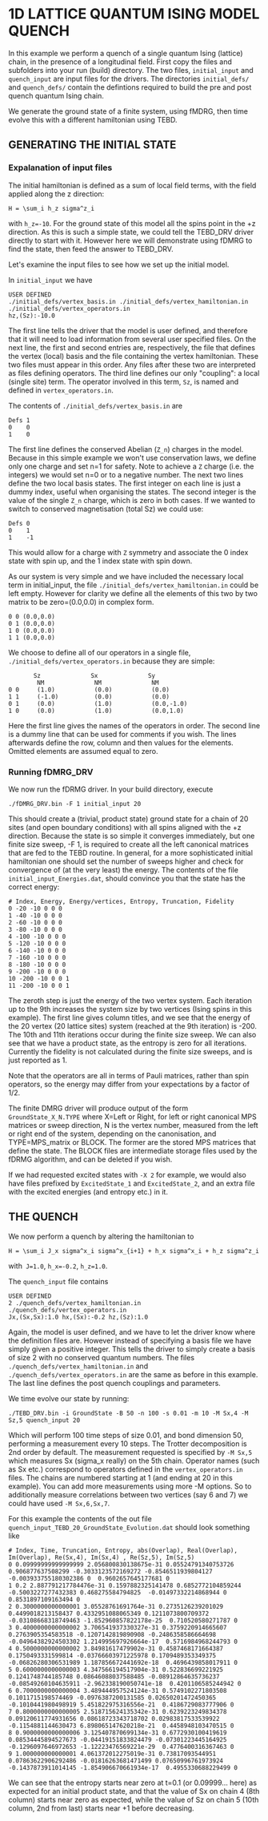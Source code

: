 # 1D LATTICE QUANTUM ISING MODEL QUENCH #

In this example we perform a quench of a single quantum Ising (lattice) chain, in the presence of a longitudinal field.
First copy the files and subfolders into your run (build) directory.
The two files, `initial_input` and `quench_input` are input files for the drivers.
The directories `initial_defs/` and `quench_defs/` contain the defintions required to build the pre and post quench quantum Ising chain.

We generate the ground state of a finite system, using fMDRG, then time evolve this with a different hamiltonian using TEBD.

## GENERATING THE INITIAL STATE ##

### Expalanation of input files ###

The initial hamiltonian is defined as a sum of local field terms, with the field applied along the z direction:
~~~~
H = \sum_i h_z sigma^z_i
~~~~
with `h_z=-10`.
For the ground state of this model all the spins point in the +z direction.
As this is such a simple state, we could tell the TEBD_DRV driver directly to start with it.
However here we will demonstrate using fDMRG to find the state, then feed the answer to TEBD_DRV.

Let's examine the input files to see how we set up the initial model.

In `initial_input` we have
~~~~
USER DEFINED
./initial_defs/vertex_basis.in ./initial_defs/vertex_hamiltonian.in ./initial_defs/vertex_operators.in
hz,(Sz):-10.0
~~~~
The first line tells the driver that the model is user defined, and therefore that it will need to load information from several user specified files.
On the next line, the first and second entries are, respectively, the file that defines the vertex (local) basis and the file containing the vertex hamiltonian. These two files must appear in this order.
Any files after these two are interpreted as files defining operators.
The third line defines our only "coupling": a local (single site) term.
The operator involved in this term, `Sz`, is named and defined in `vertex_operators.in`.

The contents of `./initial_defs/vertex_basis.in` are
~~~~
Defs 1
0	 0
1	 0
~~~~
The first line defines the conserved Abelian (`Z_n`) charges in the model.
Because in this simple example we won't use conservation laws, we define only one charge and set n=1 for safety.
Note to achieve a `Z` charge (i.e. the integers) we would set n=0 or to a negative number.
The next two lines define the two local basis states.
The first integer on each line is just a dummy index, useful when organising the states.
The second integer is the value of the single `Z_n` charge, which is zero in both cases.
If we wanted to switch to conserved magnetisation (total Sz) we could use:
~~~~
Defs 0
0	 1
1	 -1
~~~~
This would allow for a charge with `Z` symmetry and associate the 0 index state with spin up, and the 1 index state with spin down.

As our system is very simple and we have included the necessary local term in initial_input, the file
`./initial_defs/vertex_hamiltonian.in` could be left empty.
However for clarity we define all the elements of this two by two matrix to be zero=(0.0,0.0) in complex form.
~~~~
0 0 (0.0,0.0)
0 1 (0.0,0.0)
1 0 (0.0,0.0)
1 1 (0.0,0.0)
~~~~

We choose to define all of our operators in a single file, `./initial_defs/vertex_operators.in` because they are simple:
~~~~
       Sz              Sx              Sy
        NM              NM              NM
0 0     (1.0)           (0.0)           (0.0)
1 1     (-1.0)          (0.0)           (0.0)
0 1     (0.0)           (1.0)           (0.0,-1.0)
1 0     (0.0)           (1.0)           (0.0,1.0)

~~~~
Here the first line gives the names of the operators in order.
The second line is a dummy line that can be used for comments if you wish.
The lines afterwards define the row, column and then values for the elements.
Omitted elements are assumed equal to zero.

### Running fDMRG_DRV ###

We now run the fDRMG driver.
In your build directory, execute
~~~~
./fDMRG_DRV.bin -F 1 initial_input 20
~~~~
This should create a (trivial, product state) ground state for a chain of 20 sites (and open boundary conditions) with all spins aligned with the +z direction.
Because the state is so simple it converges immediately, but one finite size sweep, -F 1, is required to create all the left canonical matrices that are fed to the TEBD routine.
In general, for a more sophisticated initial hamiltonian one should set the number of sweeps higher and check for convergence of (at the very least) the energy.
The contents of the file `initial_input_Energies.dat`, should convince you that the state has the correct energy:
~~~~
# Index, Energy, Energy/vertices, Entropy, Truncation, Fidelity
0 -20 -10 0 0 0
1 -40 -10 0 0 0
2 -60 -10 0 0 0
3 -80 -10 0 0 0
4 -100 -10 0 0 0
5 -120 -10 0 0 0
6 -140 -10 0 0 0
7 -160 -10 0 0 0
8 -180 -10 0 0 0
9 -200 -10 0 0 0
10 -200 -10 0 0 1
11 -200 -10 0 0 1
~~~~
The zeroth step is just the energy of the two vertex system.
Each iteration up to the 9th increases the system size by two vertices (Ising spins in this example).
The first line gives column titles, and we see that the energy of the 20 vertex (20 lattice sites) system (reached at the 9th iteration) is -200.
The 10th and 11th iterations occur during the finite size sweep.
We can also see that we have a product state, as the entropy is zero for all iterations.
Currently the fidelity is not calculated during the finite size sweeps, and is just reported as 1.

Note that the operators are all in terms of Pauli matrices, rather than spin operators, so the energy may differ from your expectations by a factor of 1/2.

The finite DMRG driver will produce output of the form `GroundState_X_N.TYPE` where X=Left or Right, for left or right canonical MPS matrices or sweep direction, N is the vertex number, measured from the left or right end of the system, depending on the canonisation, and TYPE=MPS_matrix or BLOCK.
The former are the stored MPS matrices that define the state.
The BLOCK files are intermediate storage files used by the fDRMG algorithm, and can be deleted if you wish.

If we had requested excited states with `-X 2` for example, we would also have files prefixed by `ExcitedState_1` and `ExcitedState_2`, and an extra file with the excited energies (and entropy etc.) in it.

## THE QUENCH ##

We now perform a quench by altering the hamiltonian to
~~~~
H = \sum_i J_x sigma^x_i sigma^x_{i+1} + h_x sigma^x_i + h_z sigma^z_i
~~~~
with` J=1.0`, `h_x=-0.2`, `h_z=1.0`.

The `quench_input` file contains
~~~~
USER DEFINED
2 ./quench_defs/vertex_hamiltonian.in ./quench_defs/vertex_operators.in
Jx,(Sx,Sx):1.0 hx,(Sx):-0.2 hz,(Sz):1.0 
~~~~
Again, the model is user defined, and we have to let the driver know where the definition files are.
However instead of specifying a basis file we have simply given a positive integer.
This tells the driver to simply create a basis of size 2 with no conserved quantum numbers.
The files `./quench_defs/vertex_hamiltonian.in` and `./quench_defs/vertex_operators.in` are the same as before in this example.
The last line defines the post quench couplings and parameters.

We time evolve our state by running:
~~~~
./TEBD_DRV.bin -i GroundState -B 50 -n 100 -s 0.01 -m 10 -M Sx,4 -M Sz,5 quench_input 20
~~~~
Which will perform 100 time steps of size 0.01, and bond dimension 50, performing a measurement every 10 steps.
The Trotter decomposition is 2nd order by default.
The measurement requested is specified by `-M Sx,5` which measures Sx (sigma_x really) on the 5th chain.
Operator names (such as Sx etc.) correspond to operators defined in the `vertex_operators.in` files.
The chains are numbered starting at 1 (and ending at 20 in this example). 
You can add more measurements using more -M options.
So to additionally measure correlations between two vertices (say 6 and 7) we could have used  `-M Sx,6,Sx,7`.

For this example the contents of the out file `quench_input_TEBD_20_GroundState_Evolution.dat` should look something like
~~~~
# Index, Time, Truncation, Entropy, abs(Overlap), Real(Overlap), Im(Overlap), Re(Sx,4), Im(Sx,4) , Re(Sz,5), Im(Sz,5) 
0 0.09999999999999999 2.056800830138675e-31 0.05524791340753726 0.906877637508299 -0.3033123572169272 -0.8546511939804127  -0.003933755180302386 0  0.9602657645177681 0 
1 0.2 2.887791217784476e-31 0.1597882325141478 0.6852772104859244 -0.5003227277432383 0.468275584794825  -0.01497332214868944 0  0.8531897109163494 0 
2 0.3000000000000001 3.05528761691764e-31 0.2735126239201029 0.4499018213158437 0.4332951088065349 0.1211073800709372  -0.03108668318749463 -1.852960857822178e-25  0.710520580271787 0 
3 0.4000000000000002 3.706541937330327e-31 0.3759220914665607 0.2763905354583518 -0.1207142819890908 -0.2486358586664698  -0.04964382924503302 1.214995697926664e-17  0.5716984968244793 0 
4 0.5000000000000002 3.84981617479902e-31 0.4587468171664387 0.1750493331599814 -0.03766603971225978 0.1709489353349375  -0.06826280306531989 1.187856672441692e-18  0.4696439858017911 0 
5 0.6000000000000003 4.347566194517904e-31 0.522836699221925 0.1241748744185748 0.08646088037588485 -0.08912864635736237  -0.08549260104635911 -2.962338190050741e-18  0.4201106585244942 0 
6 0.7000000000000004 3.489444957524124e-31 0.5749102271803508 0.1011715198574469 -0.0976387200131585 0.02650201472450365  -0.1010441980498919 5.451822975316556e-21  0.4186729083777906 0 
7 0.8000000000000005 2.518715624135342e-31 0.6239223249834378 0.09120611774931656 0.08618723343718702 0.02983817533539922  -0.1154881144630473 6.898065147620218e-21  0.4458948103470515 0 
8 0.9000000000000006 3.125407870699134e-31 0.6772930100419619 0.08534445894527673 -0.04419151833824479 -0.07301223445164925  -0.1296097646972653 -1.12223476569221e-29  0.4776400316367463 0 
9 1.000000000000001 4.061372012275019e-31 0.73817093544951 0.07863622906292486 -0.01816263681471499 0.07650996761973924  -0.1437873911014145 -1.854906670661934e-17  0.4955330688229499 0 
~~~~
We can see that the entropy starts near zero at t=0.1 (or 0.09999... here) as expected for an initial product state, and that the value of Sx on chain 4 (8th column) starts near zero as expected, while the value of Sz on chain 5 (10th column, 2nd from last) starts near +1 before decreasing.
